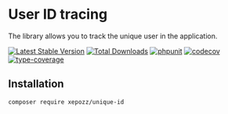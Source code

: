 # User ID tracing

The library allows you to track the unique user in the application.

[![Latest Stable Version](https://poser.pugx.org/xepozz/unique-id/v/stable.svg)](https://packagist.org/packages/xepozz/unique-id)
[![Total Downloads](https://poser.pugx.org/xepozz/unique-id/downloads.svg)](https://packagist.org/packages/xepozz/unique-id)
[![phpunit](https://github.com/xepozz/unique-id/workflows/PHPUnit/badge.svg)](https://github.com/xepozz/unique-id/actions)
[![codecov](https://codecov.io/gh/xepozz/unique-id/branch/master/graph/badge.svg?token=UREXAOUHTJ)](https://codecov.io/gh/xepozz/unique-id)
[![type-coverage](https://shepherd.dev/github/xepozz/unique-id/coverage.svg)](https://shepherd.dev/github/xepozz/unique-id)

## Installation

```bash
composer require xepozz/unique-id
```
